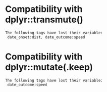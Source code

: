 # Compatibility with dplyr::transmute()

    The following tags have lost their variable:
     date_onset:dist, date_outcome:speed

# Compatibility with dplyr::mutate(.keep)

    The following tags have lost their variable:
     date_outcome:speed

